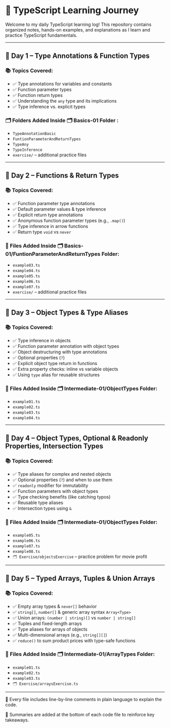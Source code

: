 # 📘 TypeScript Learning Journey

Welcome to my daily TypeScript learning log! This repository contains organized notes, hands-on examples, and explanations as I learn and practice TypeScript fundamentals.

---

## 📅 Day 1 – Type Annotations & Function Types

### 📚 Topics Covered:
- ✅ Type annotations for variables and constants
- ✅ Function parameter types
- ✅ Function return types
- ✅ Understanding the `any` type and its implications
- ✅ Type inference vs. explicit types

### 🗂️ Folders Added Inside 🗂️ Basics-01 Folder :
- `TypeAnnotationBasic`
- `FuntionParameterAndReturnTypes`
- `TypeAny`
- `TypeInference`
- `exercise/` – additional practice files

---

## 📅 Day 2 – Functions & Return Types

### 📚 Topics Covered:
- ✅ Function parameter type annotations
- ✅ Default parameter values & type inference
- ✅ Explicit return type annotations
- ✅ Anonymous function parameter types (e.g., `.map()`)
- ✅ Type inference in arrow functions
- ✅ Return type `void` vs `never`

### 📖 Files Added Inside 🗂️ Basics-01/FuntionParameterAndReturnTypes Folder:
- `example03.ts`
- `example04.ts`
- `example05.ts`
- `example06.ts`
- `example07.ts`
- `exercise/` – additional practice files
---

## 📅 Day 3 – Object Types & Type Aliases

### 📚 Topics Covered:
- ✅ Type inference in objects
- ✅ Function parameter annotation with object types
- ✅ Object destructuring with type annotations
- ✅ Optional properties (`?`)
- ✅ Explicit object type return in functions
- ✅ Extra property checks: inline vs variable objects
- ✅ Using `type` alias for reusable structures

### 📖 Files Added Inside 🗂️ Intermediate-01/ObjectTypes Folder:
- `example01.ts`
- `example02.ts`
- `example03.ts`
- `example04.ts`
---

## 📅 Day 4 – Object Types, Optional & Readonly Properties, Intersection Types

### 📚 Topics Covered:

- ✅ Type aliases for complex and nested objects
- ✅ Optional properties (`?`) and when to use them
- ✅ `readonly` modifier for immutability
- ✅ Function parameters with object types
- ✅ Type checking benefits (like catching typos)
- ✅ Reusable type aliases
- ✅ Intersection types using `&`

### 📖 Files Added Inside 🗂️ Intermediate-01/ObjectTypes Folder:
- `example05.ts`
- `example06.ts`
- `example07.ts`
- `example08.ts`
- `🗂️ Exercise/objectsExercise` – practice problem for movie profit

---

## 📅 Day 5 – Typed Arrays, Tuples & Union Arrays

### 📚 Topics Covered:

- ✅ Empty array types & `never[]` behavior
- ✅ `string[]`, `number[]` & generic array syntax `Array<Type>`
- ✅ Union arrays: `(number | string)[]` vs `number | string[]`
- ✅ Tuples and fixed-length arrays
- ✅ Type aliases for arrays of objects
- ✅ Multi-dimensional arrays (e.g., `string[][]`)
- ✅ `reduce()` to sum product prices with type-safe functions

### 📖 Files Added Inside 🗂️ Intermediate-01/ArrayTypes Folder:
- `example01.ts`
- `example02.ts`
- `example03.ts`
- `🗂️ Exercise/arraysExercise.ts`

---

💬 Every file includes line-by-line comments in plain language to explain the code.

📌 Summaries are added at the bottom of each code file to reinforce key takeaways.